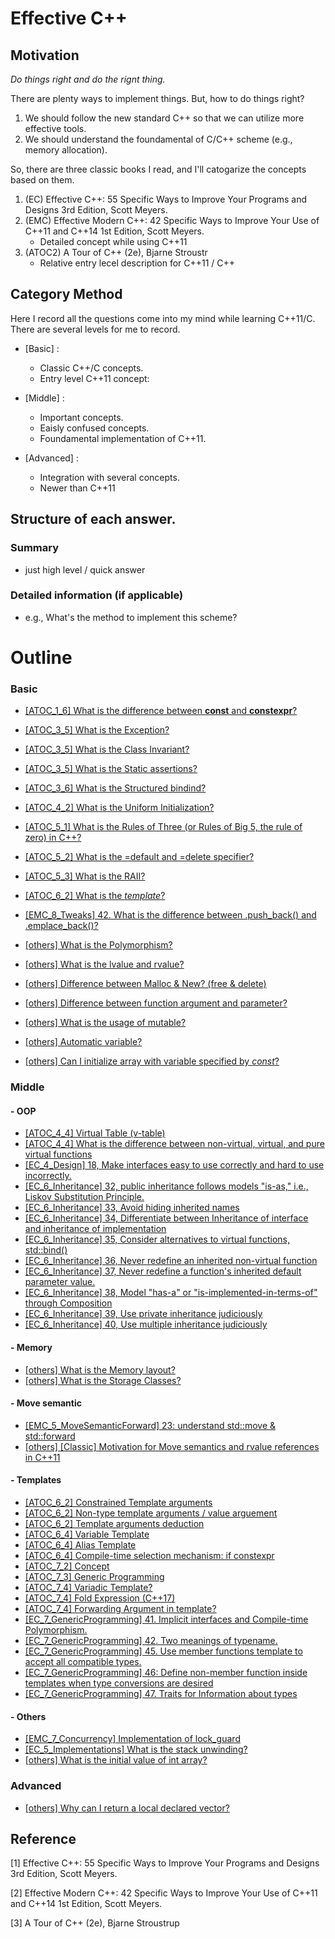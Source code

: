# Effective C++
## Motivation
*Do things right and do the rignt thing.*

There are plenty ways to implement things. But, how to do things right? 

1. We should follow the new standard C++ so that we can utilize more effective tools.
2. We should understand the foundamental of C/C++ scheme (e.g., memory allocation).

So, there are three classic books I read, and I'll catogarize the concepts based on them.

1. (EC) Effective C++: 55 Specific Ways to Improve Your Programs and Designs 3rd Edition, Scott Meyers. 
2. (EMC) Effective Modern C++: 42 Specific Ways to Improve Your Use of C++11 and C++14 1st Edition, Scott Meyers.
    - Detailed concept while using C++11
3. (ATOC2) A Tour of C++ (2e), Bjarne Stroustr
    - Relative entry lecel description for C++11 / C++

## Category Method
Here I record all the questions come into my mind while learning C++11/C. There are several levels for me to record.

- [Basic] :
    - Classic C++/C concepts.
    - Entry level C++11 concept: 

- [Middle] :
    - Important concepts.
    - Eaisly confused concepts.
    - Foundamental implementation of C++11.

- [Advanced] :
    - Integration with several concepts.
    - Newer than C++11

## Structure of each answer.
### Summary
- just high level / quick answer
### Detailed information (if applicable)
- e.g., What's the method to implement this scheme?

# Outline 
### Basic
- [[ATOC_1_6] What is the difference between **const** and **constexpr**?](/4_EfectiveCplusplus/ATOC_1_Basics/6_ConstConstexpr.md)
- [[ATOC_3_5] What is the Exception?](/4_EfectiveCplusplus/ATOC_3_Modularity/5_1_Exceptions.md)
- [[ATOC_3_5] What is the Class Invariant?](/4_EfectiveCplusplus/ATOC_3_Modularity/5_2_ClassInvariant.md)
- [[ATOC_3_5] What is the Static assertions?](/4_EfectiveCplusplus/ATOC_3_Modularity/5_3_StaticAssertions.md)
- [[ATOC_3_6] What is the Structured bindind?](/4_EfectiveCplusplus/ATOC_3_Modularity/6_3_StructuredBinding.md)
- [[ATOC_4_2] What is the Uniform Initialization?](/4_EfectiveCplusplus/ATOC_4_Classes/2_3_UniformInitialization.md)
- [[ATOC_5_1] What is the Rules of Three (or Rules of Big 5, the rule of zero) in C++?](/4_EfectiveCplusplus/ATOC_5_EssentialOperstions/1_RulesOfThree.md)
- [[ATOC_5_2] What is the =default and =delete specifier?](/4_EfectiveCplusplus/ATOC_5_EssentialOperstions/2_DefaultAndDelete.md)
- [[ATOC_5_3] What is the RAII?](/4_EfectiveCplusplus/ATOC_5_EssentialOperstions/3_RAII.md)
- [[ATOC_6_2] What is the *template*?](/4_EfectiveCplusplus/ATOC_6_Template/2_ParameterizedTypes/WhatIsTemplate.md)

- [[EMC_8_Tweaks] 42. What is the difference between .push_back() and .emplace_back()?](EMC_8_Tweaks/Diff_emplace_back_push_back.md)
- [[others] What is the Polymorphism?](/4_EfectiveCplusplus/others/Polymorphism.md)
- [[others] What is the lvalue and rvalue?](others/left_value_right_value.md)
- [[others] Difference between Malloc & New? (free & delete)](others/Diff_New_Malloc.md)
- [[others] Difference between function argument and parameter?](others/Diff_function_argument_parameter.md)

- [[others] What is the usage of mutable?](others/UsageOfMutable.md)
- [[others] Automatic variable?](others/WhatIsAutomaticVariable.md)
- [[others] Can I initialize array with variable specified by *const*?](/4_EfectiveCplusplus/others/CanI_InitializeArrayWithVariable.md)

### Middle

#### - OOP
- [[ATOC_4_4] Virtual Table (v-table)](/4_EfectiveCplusplus/ATOC_4_Classes/4_VirtualTable.md)
- [[ATOC_4_4] What is the difference between non-virtual, virtual, and pure virtual functions](/4_EfectiveCplusplus/ATOC_4_Classes/4_VirtualFunctionsVSPureVirtualFunctions.md)
- [[EC_4_Design] 18, Make interfaces easy to use correctly and hard to use incorrectly.](/4_EfectiveCplusplus/EC_4_DesignsAndDeclarations/Item18_DesignsAndDeclarations.md)
- [[EC_6_Inheritance] 32, public inheritance follows models "is-as," i.e., Liskov Substitution Principle.](/4_EfectiveCplusplus/EC_6_InheritanceAndObjectOrientedDesign/Item32_MakeSurePublicInheritanceModelsIsAs.md)
- [[EC_6_Inheritance] 33, Avoid hiding inherited names](/4_EfectiveCplusplus/EC_6_InheritanceAndObjectOrientedDesign/Item33_AvoidHidingInheritedNames.md)
- [[EC_6_Inheritance] 34, Differentiate between Inheritance of interface and inheritance of implementation](/4_EfectiveCplusplus/EC_6_InheritanceAndObjectOrientedDesign/Item34_DiffBetweenInheritanceOfInterfaceAndImplementation.md)
- [[EC_6_Inheritance] 35, Consider alternatives to virtual functions, std::bind()](/4_EfectiveCplusplus/EC_6_InheritanceAndObjectOrientedDesign/Item35_ConsiderAlternativesToVirtualFunctions.md)
- [[EC_6_Inheritance] 36, Never redefine an inherited non-virtual function](/4_EfectiveCplusplus/EC_6_InheritanceAndObjectOrientedDesign/Item36_NeverRedefineAnInheritedNonVirtualFunct.md)
- [[EC_6_Inheritance] 37, Never redefine a function's inherited default parameter value.](/4_EfectiveCplusplus/EC_6_InheritanceAndObjectOrientedDesign/Item37_NeverRedefineAFunctInheritedDefaultParamValue.md)
- [[EC_6_Inheritance] 38, Model "has-a" or "is-implemented-in-terms-of" through Composition](/4_EfectiveCplusplus/EC_6_InheritanceAndObjectOrientedDesign/Item38_CompositionModelHasAsOrImplInTermsOf.md)
- [[EC_6_Inheritance] 39, Use private inheritance judiciously](/4_EfectiveCplusplus/EC_6_InheritanceAndObjectOrientedDesign/Item39_UsePrivateInheritanceJudiciously.md)
- [[EC_6_Inheritance] 40, Use multiple inheritance judiciously](/4_EfectiveCplusplus/EC_6_InheritanceAndObjectOrientedDesign/Item40_UseMultipleInheritanceJudiciously.md)

#### - Memory
- [[others] What is the Memory layout?](others/MemoryLayout.md) 
- [[others] What is the Storage Classes?](others/StorageClasses.md)

#### - Move semantic
- [[EMC_5_MoveSemanticForward] 23: understand std::move & std::forward](EMC_5_RvalueReference_MoveSemantic_PerfectForwarding/23_Understand_move_and_forward.md)
- [[others] [Classic] Motivation for Move semantics and rvalue references in C++11](others/Blog_MoveSemanticsAndRValueReferences.md.md)

#### - Templates
- [[ATOC_6_2] Constrained Template arguments](/4_EfectiveCplusplus/ATOC_6_Template/2_ParameterizedTypes/1_WhatIsConstrainedTemplate.md)
- [[ATOC_6_2] Non-type template arguments / value arguement](/4_EfectiveCplusplus/ATOC_6_Template/2_ParameterizedTypes/2_WhatIsNonTypeTemplate.md)
- [[ATOC_6_2] Template arguments deduction](/4_EfectiveCplusplus/ATOC_6_Template/2_ParameterizedTypes/3_WhatIsTemplateArgumentDeduction.md)
- [[ATOC_6_4] Variable Template](/4_EfectiveCplusplus/ATOC_6_Template/4_TemplateMechanisms/WhatIsVariableTemplate.md)
- [[ATOC_6_4] Alias Template](/4_EfectiveCplusplus/ATOC_6_Template/4_TemplateMechanisms/WhatIsAliasTemplate.md)
- [[ATOC_6_4] Compile-time selection mechanism: if constexpr](/4_EfectiveCplusplus/ATOC_6_Template/4_TemplateMechanisms/WhatIsCompileTimeSelection.md)
- [[ATOC_7_2] Concept](/4_EfectiveCplusplus/ATOC_7_ConceptAndGenericProgramming/2_Concepts/1_WhatIsConcept.md)
- [[ATOC_7_3] Generic Programming](/4_EfectiveCplusplus/ATOC_7_ConceptAndGenericProgramming/3_GenericProgramming.md)
- [[ATOC_7_4] Variadic Template?](/4_EfectiveCplusplus/ATOC_7_ConceptAndGenericProgramming/4_WhatIsVariadicTemplate.md)
- [[ATOC_7_4] Fold Expression (C++17)](/4_EfectiveCplusplus/ATOC_7_ConceptAndGenericProgramming/4_1_FoldExpression.md)
- [[ATOC_7_4] Forwarding Argument in template?](/4_EfectiveCplusplus/ATOC_7_ConceptAndGenericProgramming/4_2_ForwardingArgument.md)
- [[EC_7_GenericProgramming] 41. Implicit interfaces and Compile-time Polymorphism.](/4_EfectiveCplusplus/EC_7_TemplatesAndGenericProgramming/Item41_UnderstandImplicitInterfacesAndCompileTimePoly.md)
- [[EC_7_GenericProgramming] 42. Two meanings of typename.](/4_EfectiveCplusplus/EC_7_TemplatesAndGenericProgramming/Item42_TwoMeaningOfTypename.md)
- [[EC_7_GenericProgramming] 45. Use member functions template to accept all compatible types.](/4_EfectiveCplusplus/EC_7_TemplatesAndGenericProgramming/Item45_MemberFunctionTemplatesToAcceptAllCompatibleTypes.md)
- [[EC_7_GenericProgramming] 46: Define non-member function inside templates when type conversions are desired](/4_EfectiveCplusplus/EC_7_TemplatesAndGenericProgramming/Item46_DefineNonMemberFunctionsInsideTemplatesWhenTypeConversion.md)
- [[EC_7_GenericProgramming] 47. Traits for Information about types](/4_EfectiveCplusplus/EC_7_TemplatesAndGenericProgramming/Item47_UseTraitsClassesForInformationAboutTypes.md)

#### - Others
- [[EMC_7_Concurrency] Implementation of lock_guard](EMC_7_ConcurrencyAPI/ImplementationOf_lock_gurad.md)
- [[EC_5_Implementations] What is the stack unwinding?](/4_EfectiveCplusplus/EC_5_Implementations/WhatIsStackUnwinding.md)
- [[others] What is the initial value of int array?](others/InitialValueOfArray.md)

### Advanced
- [[others] Why can I return a local declared vector?](others/WhyCanIReturnLocalDeclarecVector.md)

## Reference
[1] Effective C++: 55 Specific Ways to Improve Your Programs and Designs 3rd Edition, Scott Meyers.

[2] Effective Modern C++: 42 Specific Ways to Improve Your Use of C++11 and C++14 1st Edition, Scott Meyers.

[3] A Tour of C++ (2e), Bjarne Stroustrup